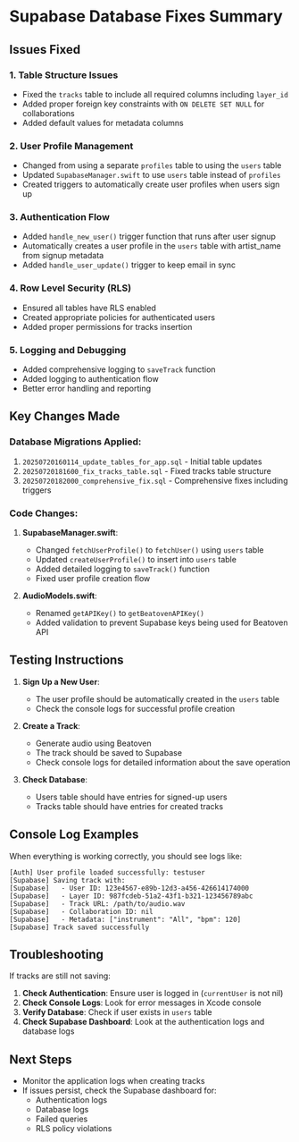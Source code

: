 # Supabase Database Fixes Summary

## Issues Fixed

### 1. **Table Structure Issues**
- Fixed the `tracks` table to include all required columns including `layer_id`
- Added proper foreign key constraints with `ON DELETE SET NULL` for collaborations
- Added default values for metadata columns

### 2. **User Profile Management**
- Changed from using a separate `profiles` table to using the `users` table
- Updated `SupabaseManager.swift` to use `users` table instead of `profiles`
- Created triggers to automatically create user profiles when users sign up

### 3. **Authentication Flow**
- Added `handle_new_user()` trigger function that runs after user signup
- Automatically creates a user profile in the `users` table with artist_name from signup metadata
- Added `handle_user_update()` trigger to keep email in sync

### 4. **Row Level Security (RLS)**
- Ensured all tables have RLS enabled
- Created appropriate policies for authenticated users
- Added proper permissions for tracks insertion

### 5. **Logging and Debugging**
- Added comprehensive logging to `saveTrack` function
- Added logging to authentication flow
- Better error handling and reporting

## Key Changes Made

### Database Migrations Applied:
1. `20250720160114_update_tables_for_app.sql` - Initial table updates
2. `20250720181600_fix_tracks_table.sql` - Fixed tracks table structure
3. `20250720182000_comprehensive_fix.sql` - Comprehensive fixes including triggers

### Code Changes:
1. **SupabaseManager.swift**:
   - Changed `fetchUserProfile()` to `fetchUser()` using `users` table
   - Updated `createUserProfile()` to insert into `users` table
   - Added detailed logging to `saveTrack()` function
   - Fixed user profile creation flow

2. **AudioModels.swift**:
   - Renamed `getAPIKey()` to `getBeatovenAPIKey()`
   - Added validation to prevent Supabase keys being used for Beatoven API

## Testing Instructions

1. **Sign Up a New User**:
   - The user profile should be automatically created in the `users` table
   - Check the console logs for successful profile creation

2. **Create a Track**:
   - Generate audio using Beatoven
   - The track should be saved to Supabase
   - Check console logs for detailed information about the save operation

3. **Check Database**:
   - Users table should have entries for signed-up users
   - Tracks table should have entries for created tracks

## Console Log Examples

When everything is working correctly, you should see logs like:

```
[Auth] User profile loaded successfully: testuser
[Supabase] Saving track with:
[Supabase]   - User ID: 123e4567-e89b-12d3-a456-426614174000
[Supabase]   - Layer ID: 987fcdeb-51a2-43f1-b321-123456789abc
[Supabase]   - Track URL: /path/to/audio.wav
[Supabase]   - Collaboration ID: nil
[Supabase]   - Metadata: ["instrument": "All", "bpm": 120]
[Supabase] Track saved successfully
```

## Troubleshooting

If tracks are still not saving:

1. **Check Authentication**: Ensure user is logged in (`currentUser` is not nil)
2. **Check Console Logs**: Look for error messages in Xcode console
3. **Verify Database**: Check if user exists in `users` table
4. **Check Supabase Dashboard**: Look at the authentication logs and database logs

## Next Steps

- Monitor the application logs when creating tracks
- If issues persist, check the Supabase dashboard for:
  - Authentication logs
  - Database logs
  - Failed queries
  - RLS policy violations
